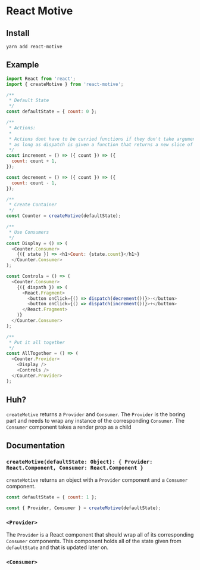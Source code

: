 # React Motive

## Install

```
yarn add react-motive
```

## Example

```js
import React from 'react';
import { createMotive } from 'react-motive';

/**
 * Default State
 */
const defaultState = { count: 0 };

/**
 * Actions:
 *
 * Actions dont have to be curried functions if they don't take arguments
 * as long as dispatch is given a function that returns a new slice of state.
 */
const increment = () => ({ count }) => ({
  count: count + 1,
});

const decrement = () => ({ count }) => ({
  count: count - 1,
});

/**
 * Create Container
 */
const Counter = createMotive(defaultState);

/**
 * Use Consumers
 */
const Display = () => (
  <Counter.Consumer>
    {({ state }) => <h1>Count: {state.count}</h1>}
  </Counter.Consumer>
);

const Controls = () => (
  <Counter.Consumer>
    {({ dispath }) => (
      <React.Fragment>
        <button onClick={() => dispatch(decrement())}>-</button>
        <button onClick={() => dispatch(increment())}>+</button>
      </React.Fragment>
    )}
  </Counter.Consumer>
);

/**
 * Put it all together
 */
const AllTogether = () => (
  <Counter.Provider>
    <Display />
    <Controls />
  </Counter.Provider>
);
```

## Huh?

`createMotive` returns a `Provider` and `Consumer`. The `Provider` is the boring part and needs to wrap any instance of the corresponding `Consumer`. The `Consumer` component takes a render prop as a child

## Documentation

### `createMotive(defaultState: Object): { Provider: React.Component, Consumer: React.Component }`

`createMotive` returns an object with a `Provider` component and a `Consumer` component.

```js
const defaultState = { count: 1 };

const { Provider, Consumer } = createMotive(defaultState);
```

### `<Provider>`

The `Provider` is a React component that should wrap all of its corresponding `Consumer` components. This component holds all of the state given from `defaultState` and that is updated later on.

### `<Consumer>`
